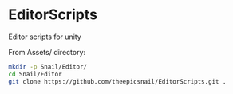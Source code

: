 # EditorScripts
Editor scripts for unity

From Assets/ directory:
```bash
mkdir -p Snail/Editor/
cd Snail/Editor
git clone https://github.com/theepicsnail/EditorScripts.git .
```
